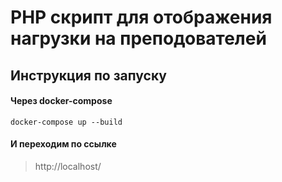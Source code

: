 # PHP скрипт для отображения нагрузки на преподователей

## Инструкция по запуску
#### Через docker-compose

<code>docker-compose up --build</code>

#### И переходим по ссылке
> http://localhost/